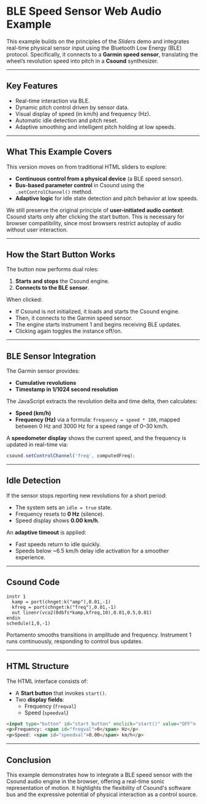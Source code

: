 # BLE Speed Sensor Web Audio Example

This example builds on the principles of the *Sliders* demo and integrates real-time physical sensor input using the Bluetooth Low Energy (BLE) protocol. Specifically, it connects to a **Garmin speed sensor**, translating the wheel’s revolution speed into pitch in a **Csound** synthesizer.

---

## Key Features

- Real-time interaction via BLE.
- Dynamic pitch control driven by sensor data.
- Visual display of speed (in km/h) and frequency (Hz).
- Automatic idle detection and pitch reset.
- Adaptive smoothing and intelligent pitch holding at low speeds.

---

## What This Example Covers

This version moves on from traditional HTML sliders to explore:

- **Continuous control from a physical device** (a BLE speed sensor).
- **Bus-based parameter control** in Csound using the `.setControlChannel()` method.
- **Adaptive logic** for idle state detection and pitch behavior at low speeds.

We still preserve the original principle of **user-initiated audio context**: Csound starts only after clicking the start button. This is necessary for browser compatibility, since most browsers restrict autoplay of audio without user interaction.

---

## How the Start Button Works

The button now performs dual roles:

1. **Starts and stops** the Csound engine.
2. **Connects to the BLE sensor**.

When clicked:
- If Csound is not initialized, it loads and starts the Csound engine.
- Then, it connects to the Garmin speed sensor.
- The engine starts instrument 1 and begins receiving BLE updates.
- Clicking again toggles the instance off/on.

---

## BLE Sensor Integration

The Garmin sensor provides:
- **Cumulative revolutions**
- **Timestamp in 1/1024 second resolution**

The JavaScript extracts the revolution delta and time delta, then calculates:
- **Speed (km/h)**  
- **Frequency (Hz)** via a formula: `frequency = speed * 100`, mapped between 0 Hz and 3000 Hz for a speed range of 0–30 km/h.

A **speedometer display** shows the current speed, and the frequency is updated in real-time via:

```js
csound.setControlChannel('freq', computedFreq);
```

---

## Idle Detection

If the sensor stops reporting new revolutions for a short period:
- The system sets an `idle = true` state.
- Frequency resets to **0 Hz** (silence).
- Speed display shows **0.00 km/h**.

An **adaptive timeout** is applied:
- Fast speeds return to idle quickly.
- Speeds below ~6.5 km/h delay idle activation for a smoother experience.

---

## Csound Code

```csound
instr 1
  kamp = port(chnget:k("amp"),0.01,-1)
  kfreq = port(chnget:k("freq"),0.01,-1)
  out linenr(vco2(0dbfs*kamp,kfreq,10),0.01,0.5,0.01)
endin
schedule(1,0,-1)
```

Portamento smooths transitions in amplitude and frequency. Instrument 1 runs continuously, responding to control bus updates.

---

## HTML Structure

The HTML interface consists of:
- A **Start button** that invokes `start()`.
- Two **display fields**:
  - Frequency (`freqval`)
  - Speed (`speedval`)

```html
<input type="button" id="start button" onclick="start()" value="OFF">
<p>Frequency: <span id="freqval">0</span> Hz</p>
<p>Speed: <span id="speedval">0.00</span> km/h</p>
```

---

## Conclusion

This example demonstrates how to integrate a BLE speed sensor with the Csound audio engine in the browser, offering a real-time sonic representation of motion. It highlights the flexibility of Csound's software bus and the expressive potential of physical interaction as a control source.
